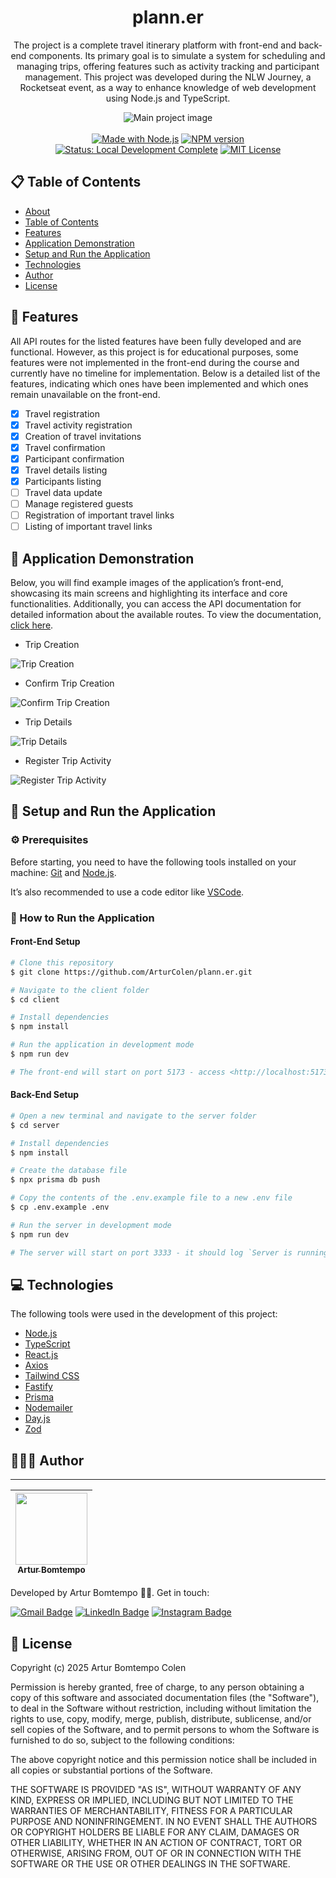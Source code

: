 <div  align="center" id="about">
	<h1 align="center">
        plann.er
    </h1>
    <p align="center">
        The project is a complete travel itinerary platform with front-end and back-end components. Its primary goal is to simulate a system for scheduling and managing trips, offering features such as activity tracking and participant management. This project was developed during the NLW Journey, a Rocketseat event, as a way to enhance knowledge of web development using Node.js and TypeScript.
    </p>
	<img 
        src="./resources/banner/nlw-journey.png"
        alt="Main project image"
    />
</div>
<br>
<div align="center">
    <a href="https://github.com/nodejs" target="_blank"><img src="https://img.shields.io/badge/made_with-Node.js-green" alt="Made with Node.js"></a>
    <a href="https://github.com/SpaceForDevelopment/Convert2Base-Package" target="_blank"><img src="https://img.shields.io/badge/npm-v10.9.2-blue" alt="NPM version"></a>
    <a href="https://convert2base.vercel.app/" target="_blank"><img src="https://img.shields.io/badge/status-local_development_complete-yellow" alt="Status: Local Development Complete"></a>
    <a href="https://github.com/SpaceForDevelopment/Convert2Base-Package/blob/main/LICENSE.md" target="_blank"><img src="https://img.shields.io/badge/license-MIT-red" alt="MIT License"></a>
</div>

## 📋 Table of Contents

-   [About](#about)
-   [Table of Contents](#table-of-contents)
-   [Features](#features)
-   [Application Demonstration](#application-demonstration)
-   [Setup and Run the Application](#setup-and-run-the-application)
-   [Technologies](#technologies)
-   [Author](#author)
-   [License](#license)

## 📝 Features

All API routes for the listed features have been fully developed and are functional. However, as this project is for educational purposes, some features were not implemented in the front-end during the course and currently have no timeline for implementation. Below is a detailed list of the features, indicating which ones have been implemented and which ones remain unavailable on the front-end.

-   [x] Travel registration
-   [x] Travel activity registration
-   [x] Creation of travel invitations
-   [x] Travel confirmation
-   [x] Participant confirmation
-   [x] Travel details listing
-   [x] Participants listing
-   [ ] Travel data update
-   [ ] Manage registered guests
-   [ ] Registration of important travel links
-   [ ] Listing of important travel links

## 📲 Application Demonstration

Below, you will find example images of the application’s front-end, showcasing its main screens and highlighting its interface and core functionalities. Additionally, you can access the API documentation for detailed information about the available routes. To view the documentation, [click here](https://nlw-journey.apidocumentation.com/reference).

-   Trip Creation

![Trip Creation](./resources/screenshots/trip-creation.png)

-   Confirm Trip Creation

![Confirm Trip Creation](./resources/screenshots/confirm-trip-creation.png)

-   Trip Details

![Trip Details](./resources/screenshots/trip-details.png)

-   Register Trip Activity

![Register Trip Activity](./resources/screenshots//register-activity.png)

## 📁 Setup and Run the Application

### ⚙️ Prerequisites

Before starting, you need to have the following tools installed on your machine: [Git](https://git-scm.com) and [Node.js](https://nodejs.org/en).

It’s also recommended to use a code editor like [VSCode](https://code.visualstudio.com/).

### 🚀 How to Run the Application

#### Front-End Setup

```bash
# Clone this repository
$ git clone https://github.com/ArturColen/plann.er.git

# Navigate to the client folder
$ cd client

# Install dependencies
$ npm install

# Run the application in development mode
$ npm run dev

# The front-end will start on port 5173 - access <http://localhost:5173>
```

#### Back-End Setup

```bash
# Open a new terminal and navigate to the server folder
$ cd server

# Install dependencies
$ npm install

# Create the database file
$ npx prisma db push

# Copy the contents of the .env.example file to a new .env file
$ cp .env.example .env

# Run the server in development mode
$ npm run dev

# The server will start on port 3333 - it should log `Server is running on port 3333`
```

## 💻 Technologies

The following tools were used in the development of this project:

-   [Node.js](https://nodejs.org/docs/latest/api/)
-   [TypeScript](https://www.typescriptlang.org/docs/)
-   [React.js](https://react.dev/learn)
-   [Axios](https://axios-http.com/docs/intro)
-   [Tailwind CSS](https://v2.tailwindcss.com/docs)
-   [Fastify](https://fastify.dev/docs/latest/)
-   [Prisma](https://www.prisma.io/docs)
-   [Nodemailer](https://www.nodemailer.com/)
-   [Day.js](https://day.js.org/docs/en/display/format)
-   [Zod](https://zod.dev/)

## 👨🏻‍💻 Author

---

| [<img loading="lazy" src="https://avatars.githubusercontent.com/u/96635074?v=4" width=115><br><sub>Artur Bomtempo</sub>](https://arturbomtempo.dev/) |
| :--------------------------------------------------------------------------------------------------------------------------------------------------: |

Developed by Artur Bomtempo 👋🏽. Get in touch:

[![Gmail Badge](https://img.shields.io/badge/-arturbcolen@gmail.com-D14836?style=flat-square&logo=Gmail&logoColor=white&link=mailto:arturbcolen@gmail.com)](mailto:arturbcolen@gmail.com)
[![LinkedIn Badge](https://img.shields.io/badge/-Artur%20Bomtempo-0A66C2?style=flat-square&logo=LinkedIn&logoColor=white&link=https://www.linkedin.com/in/artur-bomtempo/)](https://www.linkedin.com/in/artur-bomtempo/)
[![Instagram Badge](https://img.shields.io/badge/-@arturbomtempo.dev-E4405F?style=flat-square&logo=Instagram&logoColor=white&link=https://www.instagram.com/arturbomtempo.dev/)](https://www.instagram.com/arturbomtempo.dev/)

## 📜 License

Copyright (c) 2025 Artur Bomtempo Colen

Permission is hereby granted, free of charge, to any person obtaining a copy
of this software and associated documentation files (the "Software"), to deal
in the Software without restriction, including without limitation the rights
to use, copy, modify, merge, publish, distribute, sublicense, and/or sell
copies of the Software, and to permit persons to whom the Software is
furnished to do so, subject to the following conditions:

The above copyright notice and this permission notice shall be included in all
copies or substantial portions of the Software.

THE SOFTWARE IS PROVIDED "AS IS", WITHOUT WARRANTY OF ANY KIND, EXPRESS OR
IMPLIED, INCLUDING BUT NOT LIMITED TO THE WARRANTIES OF MERCHANTABILITY,
FITNESS FOR A PARTICULAR PURPOSE AND NONINFRINGEMENT. IN NO EVENT SHALL THE
AUTHORS OR COPYRIGHT HOLDERS BE LIABLE FOR ANY CLAIM, DAMAGES OR OTHER
LIABILITY, WHETHER IN AN ACTION OF CONTRACT, TORT OR OTHERWISE, ARISING FROM,
OUT OF OR IN CONNECTION WITH THE SOFTWARE OR THE USE OR OTHER DEALINGS IN THE
SOFTWARE.
